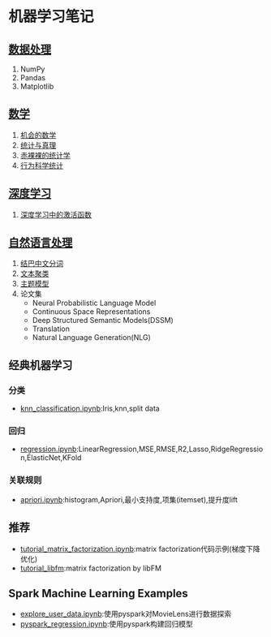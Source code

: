 # 机器学习笔记
## [数据处理][0]
1. NumPy
1. Pandas
1. Matplotlib

## [数学][10]
1. [机会的数学][11]
1. [统计与真理][12]
1. [赤裸裸的统计学][13]
1. [行为科学统计][14]

## [深度学习][40]
1. [深度学习中的激活函数][41]

## [自然语言处理][30]
1. [结巴中文分词][31]
1. [文本聚类][32]
1. [主题模型][33]
1. 论文集
    - Neural Probabilistic Language Model
    - Continuous Space Representations
    - Deep Structured Semantic Models(DSSM)
    - Translation
    - Natural Language Generation(NLG)

## 经典机器学习
### 分类
- [knn_classification.ipynb](knn_classification.ipynb):Iris,knn,split data

### 回归
- [regression.ipynb](regression.ipynb):LinearRegression,MSE,RMSE,R2,Lasso,RidgeRegression,ElasticNet,KFold

### 关联规则
- [apriori.ipynb](apriori.ipynb):histogram,Apriori,最小支持度,项集(itemset),提升度lift

## 推荐
- [tutorial_matrix_factorization.ipynb](tutorial_matrix_factorization.ipynb):matrix factorization代码示例(梯度下降优化)
- [tutorial_libfm](tutorial_libfm):matrix factorization by libFM

## Spark Machine Learning Examples
- [explore_user_data.ipynb](pyspark_explore_user_data.ipynb):使用pyspark对MovieLens进行数据探索
- [pyspark_regression.ipynb](pyspark_regression.ipynb):使用pyspark构建回归模型



[0]: data-processing/

[10]: math/
[11]: math/chance-of-math.ipynb
[12]: math/statistics-and-truth.ipynb
[13]: math/naked-statistics.ipynb
[14]: math/StatisticsForTheBehavioralSciences

[30]:natural-language-processing/
[31]:natural-language-processing/jieba.ipynb
[32]:natural-language-processing/text_clustering.ipynb
[33]:natural-language-processing/topic_model.ipynb

[40]:deep-learning
[41]:deep-learning/activation-function.ipynb
